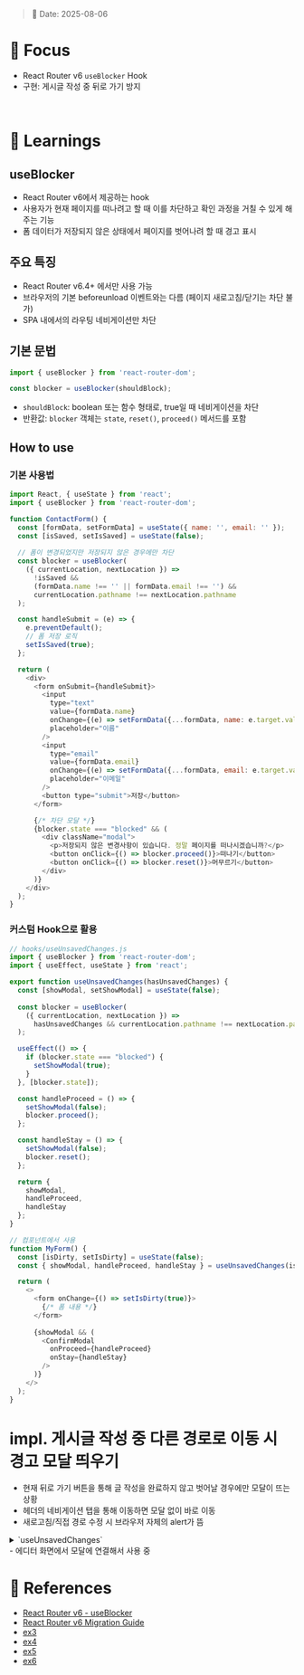 > 📅 Date: 2025-08-06

# 📌 Focus
- React Router v6 `useBlocker` Hook
- 구현: 게시글 작성 중 뒤로 가기 방지 

<br />

# 📝 Learnings

## useBlocker
* React Router v6에서 제공하는 hook
* 사용자가 현재 페이지를 떠나려고 할 때 이를 차단하고 확인 과정을 거칠 수 있게 해주는 기능
* 폼 데이터가 저장되지 않은 상태에서 페이지를 벗어나려 할 때 경고 표시

## 주요 특징
* React Router v6.4+ 에서만 사용 가능
* 브라우저의 기본 beforeunload 이벤트와는 다름 (페이지 새로고침/닫기는 차단 불가)
* SPA 내에서의 라우팅 네비게이션만 차단

## 기본 문법
```javascript
import { useBlocker } from 'react-router-dom';

const blocker = useBlocker(shouldBlock);
```

* `shouldBlock`: boolean 또는 함수 형태로, true일 때 네비게이션을 차단
* 반환값: `blocker` 객체는 `state`, `reset()`, `proceed()` 메서드를 포함

## How to use

### 기본 사용법
```javascript
import React, { useState } from 'react';
import { useBlocker } from 'react-router-dom';

function ContactForm() {
  const [formData, setFormData] = useState({ name: '', email: '' });
  const [isSaved, setIsSaved] = useState(false);
  
  // 폼이 변경되었지만 저장되지 않은 경우에만 차단
  const blocker = useBlocker(
    ({ currentLocation, nextLocation }) =>
      !isSaved && 
      (formData.name !== '' || formData.email !== '') &&
      currentLocation.pathname !== nextLocation.pathname
  );

  const handleSubmit = (e) => {
    e.preventDefault();
    // 폼 저장 로직
    setIsSaved(true);
  };

  return (
    <div>
      <form onSubmit={handleSubmit}>
        <input
          type="text"
          value={formData.name}
          onChange={(e) => setFormData({...formData, name: e.target.value})}
          placeholder="이름"
        />
        <input
          type="email"
          value={formData.email}
          onChange={(e) => setFormData({...formData, email: e.target.value})}
          placeholder="이메일"
        />
        <button type="submit">저장</button>
      </form>

      {/* 차단 모달 */}
      {blocker.state === "blocked" && (
        <div className="modal">
          <p>저장되지 않은 변경사항이 있습니다. 정말 페이지를 떠나시겠습니까?</p>
          <button onClick={() => blocker.proceed()}>떠나기</button>
          <button onClick={() => blocker.reset()}>머무르기</button>
        </div>
      )}
    </div>
  );
}
```

### 커스텀 Hook으로 활용
```javascript
// hooks/useUnsavedChanges.js
import { useBlocker } from 'react-router-dom';
import { useEffect, useState } from 'react';

export function useUnsavedChanges(hasUnsavedChanges) {
  const [showModal, setShowModal] = useState(false);
  
  const blocker = useBlocker(
    ({ currentLocation, nextLocation }) =>
      hasUnsavedChanges && currentLocation.pathname !== nextLocation.pathname
  );

  useEffect(() => {
    if (blocker.state === "blocked") {
      setShowModal(true);
    }
  }, [blocker.state]);

  const handleProceed = () => {
    setShowModal(false);
    blocker.proceed();
  };

  const handleStay = () => {
    setShowModal(false);
    blocker.reset();
  };

  return {
    showModal,
    handleProceed,
    handleStay
  };
}

// 컴포넌트에서 사용
function MyForm() {
  const [isDirty, setIsDirty] = useState(false);
  const { showModal, handleProceed, handleStay } = useUnsavedChanges(isDirty);

  return (
    <>
      <form onChange={() => setIsDirty(true)}>
        {/* 폼 내용 */}
      </form>
      
      {showModal && (
        <ConfirmModal
          onProceed={handleProceed}
          onStay={handleStay}
        />
      )}
    </>
  );
}
```

# impl. 게시글 작성 중 다른 경로로 이동 시 경고 모달 띄우기
- 현재 뒤로 가기 버튼을 통해 글 작성을 완료하지 않고 벗어날 경우에만 모달이 뜨는 상황
- 헤더의 네비게이션 탭을 통해 이동하면 모달 없이 바로 이동
- 새로고침/직접 경로 수정 시 브라우저 자체의 alert가 뜸

<details>
<summary> `useUnsavedChanges` </summary>

```
import { useState, useEffect, useCallback, useRef } from 'react';
import { useNavigate, useLocation, useBlocker } from 'react-router-dom';

interface UseUnsavedChangesProps {
  hasUnsavedChanges: boolean;
  onConfirmLeave?: () => void;
}

export const useUnsavedChanges = ({ hasUnsavedChanges, onConfirmLeave }: UseUnsavedChangesProps) => {
  const [showModal, setShowModal] = useState(false);
  const [pendingNavigation, setPendingNavigation] = useState<(() => void) | null>(null);

  const isLeavingRef = useRef(false);

  // 🔧 React Router v6 네비게이션 차단 (헤더 탭, 브라우저 뒤로가기 등)
  const blocker = useBlocker(
    ({ currentLocation, nextLocation }) =>
      hasUnsavedChanges && 
      !isLeavingRef.current &&
      currentLocation.pathname !== nextLocation.pathname
  );

  // 🔧 브라우저 새로고침/탭 닫기 감지
  useEffect(() => {
    const handleBeforeUnload = (e: BeforeUnloadEvent) => {
      if (hasUnsavedChanges && !isLeavingRef.current) {
        e.preventDefault();
        e.returnValue = '';
        return '';
      }
    };

    if (hasUnsavedChanges) {
      window.addEventListener('beforeunload', handleBeforeUnload);
    }

    return () => {
      window.removeEventListener('beforeunload', handleBeforeUnload);
    };
  }, [hasUnsavedChanges]);

  // 🔧 React Router 차단 시 모달 표시
  useEffect(() => {
    if (blocker.state === 'blocked') {
      setPendingNavigation(() => () => {
        isLeavingRef.current = true;
        blocker.proceed();
      });
      setShowModal(true);
    }
  }, [blocker]);

  // 🆕 안전한 네비게이션 함수 (프로그래밍적 이동용)
  const safeNavigate = useCallback((navigationFn: () => void) => {
    if (hasUnsavedChanges && !isLeavingRef.current) {
      setPendingNavigation(() => navigationFn);
      setShowModal(true);
    } else {
      navigationFn();
    }
  }, [hasUnsavedChanges]);

  // 🆕 모달 액션 핸들러
  const handleModalConfirm = useCallback(() => {
    setShowModal(false);
    isLeavingRef.current = true;
    
    if (pendingNavigation) {
      pendingNavigation();
      setPendingNavigation(null);
    }
    
    onConfirmLeave?.();
  }, [pendingNavigation, onConfirmLeave]);

  const handleModalCancel = useCallback(() => {
    setShowModal(false);
    setPendingNavigation(null);
    
    // React Router 차단된 네비게이션 리셋
    if (blocker.state === 'blocked') {
      blocker.reset();
    }
  }, [blocker]);

  return {
    showModal,
    safeNavigate,
    handleModalConfirm,
    handleModalCancel
  };
};
```

</details>
- 에디터 화면에서 모달에 연결해서 사용 중

<br />

# 🔗 References
- [React Router v6 - useBlocker](https://reactrouter.com/en/main/hooks/use-blocker)
- [React Router v6 Migration Guide](https://reactrouter.com/en/main/upgrading/v5)
- [ex3](https://velog.io/@sonic/React-Router-useBlocker-%EB%9C%AF%EC%96%B4%EB%B3%B4%EA%B8%B0)
- [ex4](https://velog.io/@cosmos7/%ED%99%94%EB%A9%B4-%EC%9D%B4%ED%83%88-%EB%B0%A9%EC%A7%80-useBlocker)
- [ex5](https://ykss.netlify.app/devlog/use_blocker/)
- [ex6](https://dean83.tistory.com/239)
